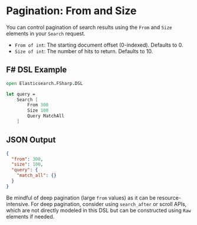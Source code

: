 # Pagination: From and Size

You can control pagination of search results using the `From` and `Size` elements in your `Search` request.

- `From of int`: The starting document offset (0-indexed). Defaults to 0.
- `Size of int`: The number of hits to return. Defaults to 10.

## F# DSL Example

```fsharp
open Elasticsearch.FSharp.DSL

let query =
    Search [
        From 300
        Size 100
        Query MatchAll
    ]
```

## JSON Output

```json
{
  "from": 300,
  "size": 100,
  "query": {
    "match_all": {}
  }
}
```
Be mindful of deep pagination (large `from` values) as it can be resource-intensive. For deep pagination, consider using `search_after` or scroll APIs, which are not directly modeled in this DSL but can be constructed using `Raw` elements if needed.
